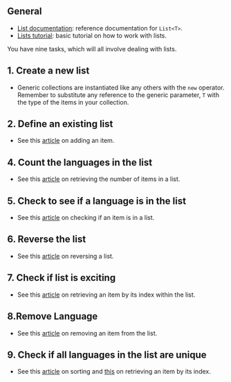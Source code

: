 ## General

- [List documentation][lists-docs]: reference documentation for `List<T>`.
- [Lists tutorial][lists-tutorial]: basic tutorial on how to work with lists.

You have nine tasks, which will all involve dealing with lists.

## 1. Create a new list

- Generic collections are instantiated like any others with the `new` operator. Remember to substitute any reference to the generic parameter, `T` with the type of the items in your collection.

## 2. Define an existing list

- See this [article][list-add] on adding an item.

## 4. Count the languages in the list

- See this [article][list-count] on retrieving the number of items in a list.

## 5. Check to see if a language is in the list

- See this [article][list-contains] on checking if an item is in a list.

## 6. Reverse the list

- See this [article][list-reverse] on reversing a list.

## 7. Check if list is exciting

- See this [article][list-item] on retrieving an item by its index within the list.

## 8.Remove Language

- See this [article][list-remove] on removing an item from the list.

## 9. Check if all languages in the list are unique

- See this [article][list-sort] on sorting and [this][list-item] on retrieving an item by its index.

[lists-docs]: https://docs.microsoft.com/en-us/dotnet/api/system.collections.generic.list-1?view=netcore-3.1
[lists-tutorial]: https://csharp.net-tutorials.com/collections/lists/
[list-add]: https://docs.microsoft.com/en-us/dotnet/api/system.collections.generic.list-1.add?view=netcore-3.1
[list-count]: https://docs.microsoft.com/en-us/dotnet/api/system.collections.generic.list-1.count?view=netcore-3.1
[list-contains]: https://docs.microsoft.com/en-us/dotnet/api/system.collections.generic.list-1.contains?view=netcore-3.1
[list-reverse]: https://docs.microsoft.com/en-us/dotnet/api/system.collections.generic.list-1.reverse?view=netcore-3.1
[list-item]: https://docs.microsoft.com/en-us/dotnet/api/system.collections.generic.list-1.item?view=netcore-3.1
[list-remove]: https://docs.microsoft.com/en-us/dotnet/api/system.collections.generic.list-1.remove?view=netcore-3.1
[list-sort]: https://docs.microsoft.com/en-us/dotnet/api/system.collections.generic.list-1.sort?view=netcore-3.1
